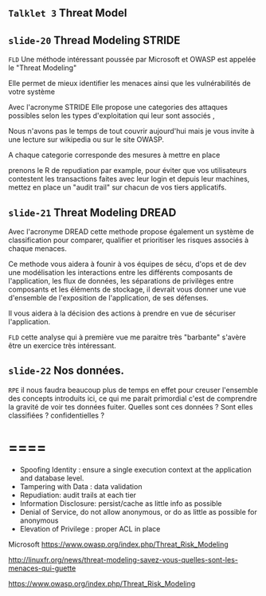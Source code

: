 `Talklet 3` Threat Model
--------

`slide-20` Thread Modeling STRIDE
-------

`FLD` Une méthode intéressant poussée par Microsoft et OWASP est appelée le "Threat Modeling"

Elle permet de mieux identifier les menaces ainsi que les vulnérabilités de votre système

Avec l'acronyme STRIDE Elle propose une categories des attaques possibles selon les types d'exploitation qui leur sont associés , 

Nous n'avons pas le temps de tout couvrir aujourd'hui mais je vous invite à une lecture sur wikipedia ou sur le site OWASP.

A chaque categorie corresponde des mesures à mettre en place

prenons le R de repudiation par example, pour éviter que vos utilisateurs contestent les transactions faites avec leur login et depuis leur machines, mettez en place un "audit trail" sur chacun de vos tiers applicatifs.


`slide-21` Threat Modeling DREAD
-------
Avec l'acronyme DREAD cette methode propose également un système de classification pour comparer, qualifier et prioritiser les risques associés à chaque menaces.


Ce methode vous aidera à founir à vos équipes de sécu, d'ops et de dev une modélisation les interactions entre les différents composants de l'application, les flux de données, les séparations de privilèges entre composants et les éléments de stockage, il devrait vous donner une vue d'ensemble de l'exposition de l'application, de ses défenses.

Il vous aidera à la décision des actions à prendre en vue de sécuriser l'application.

`FLD` cette analyse qui à première vue me paraitre très "barbante" s'avère être un exercice très intéressant.

`slide-22` Nos données.
-------

`RPE` il nous faudra beaucoup plus de temps en effet pour creuser l'ensemble des concepts introduits ici, ce qui me parait primordial c'est de comprendre la gravité de voir tes données fuiter. Quelles sont ces données ? Sont elles classifiées ? confidentielles ?

====
===== 

* Spoofing Identity : ensure a single execution context at the application and database level.
* Tampering with Data : data validation
* Repudiation: audit trails at each tier
* Information Disclosure: persist/cache as little info as possible
* Denial of Service, do not allow anonymous, or do as little as possible for anonymous
* Elevation of Privilege : proper ACL in place




Microsoft
https://www.owasp.org/index.php/Threat_Risk_Modeling


http://linuxfr.org/news/threat-modeling-savez-vous-quelles-sont-les-menaces-qui-guette

https://www.owasp.org/index.php/Threat_Risk_Modeling
